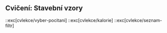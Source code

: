 ## Cvičení: Stavební vzory

::exc[cvlekce/vyber-pocitani]
::exc[cvlekce/kalorie]
::exc[cvlekce/seznam-filtr]
